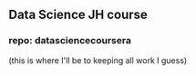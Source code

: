 ## Data Science JH course
### repo: datasciencecoursera
(this is where I'll be to keeping all work I guess)
